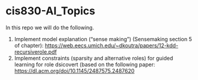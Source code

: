 # cis830-AI_Topics

In this repo we will do the following.
1. Implement model explanation (“sense making”) (Sensemaking section 5 of chapter): https://web.eecs.umich.edu/~dkoutra/papers/12-kdd-recursiverole.pdf
2. Implement constraints (sparsity and alternative roles) for guided learning for role dsicovert (based on the following paper: https://dl.acm.org/doi/10.1145/2487575.2487620